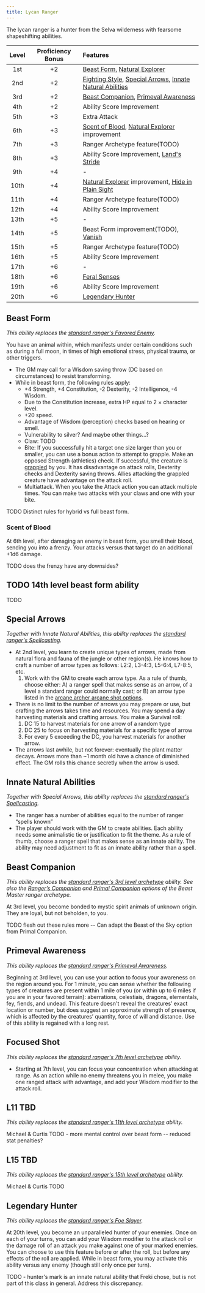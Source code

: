 ```yaml
---
title: Lycan Ranger
---
```


The lycan ranger is a hunter from the Selva wilderness with fearsome shapeshifting abilities.

| Level | Proficiency Bonus | Features |
|:-----:|:-----------------:|:---------|
|  1st  |        +2         | [Beast Form](#beast-form), [Natural Explorer](https://www.dndbeyond.com/classes/ranger#NaturalExplorer-295) |
|  2nd  |        +2         | [Fighting Style](https://www.dndbeyond.com/classes/ranger#FightingStyle-296), [Special Arrows](#special-arrows), [Innate Natural Abilities](#innate-special-abilities) |
|  3rd  |        +2         | [Beast Companion](#beast-companion), [Primeval Awareness](#primeval-awareness) |
|  4th  |        +2         | Ability Score Improvement |
|  5th  |        +3         | Extra Attack
|  6th  |        +3         | [Scent of Blood](#scent-of-blood), [Natural Explorer](https://www.dndbeyond.com/classes/ranger#NaturalExplorer-295) improvement |
|  7th  |        +3         | Ranger Archetype feature(TODO) |
|  8th  |        +3         | Ability Score Improvement, [Land's Stride](https://www.dndbeyond.com/classes/ranger#LandsStride-302) |
|  9th  |        +4         | - |
| 10th  |        +4         | [Natural Explorer](https://www.dndbeyond.com/classes/ranger#NaturalExplorer-295) improvement, [Hide in Plain Sight](https://www.dndbeyond.com/classes/ranger#HideinPlainSight-303) |
| 11th  |        +4         | Ranger Archetype feature(TODO) |
| 12th  |        +4         | Ability Score Improvement |
| 13th  |        +5         | - |
| 14th  |        +5         | Beast Form improvement(TODO), [Vanish](https://www.dndbeyond.com/classes/ranger#Vanish-304) |
| 15th  |        +5         | Ranger Archetype feature(TODO) |
| 16th  |        +5         | Ability Score Improvement |
| 17th  |        +6         | - |
| 18th  |        +6         | [Feral Senses](https://www.dndbeyond.com/classes/ranger#FeralSenses-305) |
| 19th  |        +6         | Ability Score Improvement |
| 20th  |        +6         | [Legendary Hunter](#legendary-hunter) |

## Beast Form

*This ability replaces the [standard ranger's Favored Enemy](https://www.dndbeyond.com/classes/ranger#FavoredEnemy-294).*

You have an animal within, which manifests under certain conditions such as during a full moon, in times of high emotional stress, physical trauma, or other triggers.
* The GM may call for a Wisdom saving throw (DC based on circumstances) to resist transforming.
* While in beast form, the following rules apply:
  * +4 Strength, +4 Constitution, -2 Dexterity, -2 Intelligence, -4 Wisdom.
  * Due to the Constitution increase, extra HP equal to 2 × character level.
  * +20 speed.
  * Advantage of Wisdom (perception) checks based on hearing or smell.
  * Vulnerability to silver? And maybe other things...?
  * Claw: TODO
  * Bite: If you successfully hit a target one size larger than you or smaller, you can use a bonus action to attempt to grapple. Make an opposed Strength (athletics) check. If successful, the creature is [grappled](http://www.5esrd.com/gamemastering/conditions/#Grappled) by you. It has disadvantage on attack rolls, Dexterity checks and Dexterity saving throws. Allies attacking the grappled creature have advantage on the attack roll.
  * Multiattack. When you take the Attack action you can attack multiple times. You can make two attacks with your claws and one with your bite.

TODO Distinct rules for hybrid vs full beast form.

### Scent of Blood

At 6th level, after damaging an enemy in beast form, you smell their blood, sending you into a frenzy. Your attacks versus that target do an additional +1d6 damage.

TODO does the frenzy have any downsides?

## TODO 14th level beast form ability

TODO

## Special Arrows

*Together with Innate Natural Abilities, this ability replaces the [standard ranger's Spellcasting](https://www.dndbeyond.com/classes/ranger#Spellcasting-297).*

* At 2nd level, you learn to create unique types of arrows, made from natural flora and fauna of the jungle or other region(s). He knows how to craft a number of arrow types as follows: L2:2, L3-4:3, L5-6:4, L7-8:5, etc.
  1. Work with the GM to create each arrow type. As a rule of thumb, choose either: A) a ranger spell that makes sense as an arrow, of a level a standard ranger could normally cast; or B) an arrow type listed in the [arcane archer arcane shot options](http://dnd5e.wikidot.com/fighter:arcane-archer).
* There is no limit to the number of arrows you may prepare or use, but crafting the arrows takes time and resources. You may spend a day harvesting materials and crafting arrows. You make a Survival roll:
  1. DC 15 to harvest materials for one arrow of a random type
  2. DC 25 to focus on harvesting materials for a specific type of arrow
  3. For every 5 exceeding the DC, you harvest materials for another arrow.
* The arrows last awhile, but not forever: eventually the plant matter decays. Arrows more than ~1 month old have a chance of diminished effect. The GM rolls this chance secretly when the arrow is used.

## Innate Natural Abilities

*Together with Special Arrows, this ability replaces the [standard ranger's Spellcasting](https://www.dndbeyond.com/classes/ranger#Spellcasting-297).*

* The ranger has a number of abilities equal to the number of ranger “spells known”
* The player should work with the GM to create abilities. Each ability needs some animalistic tie or justification to fit the theme. As a rule of thumb, choose a ranger spell that makes sense as an innate ability. The ability may need adjustment to fit as an innate ability rather than a spell.

## Beast Companion

*This ability replaces the [standard ranger's 3rd level archetype](https://www.dndbeyond.com/classes/ranger#RangerArchetypes) ability. See also the [Ranger’s Companion](http://dnd5e.wikidot.com/ranger:beast-master#toc0) and [Primal Companion](dnd5e.wikidot.com/ranger:beast-master#toc1) options of the Beast Master ranger archetype.*

At 3rd level, you become bonded to mystic spirit animals of unknown origin. They are loyal, but not beholden, to you.

TODO flesh out these rules more -- Can adapt the Beast of the Sky option from Primal Companion.

## Primeval Awareness

*This ability replaces the [standard ranger's Primeval Awareness](https://www.dndbeyond.com/classes/ranger#PrimevalAwareness-299).*

Beginning at 3rd level, you can use your action to focus your awareness on the region around you. For 1 minute, you can sense whether the following types of creatures are present within 1 mile of you (or within up to 6 miles if you are in your favored terrain): aberrations, celestiais, dragons, elementals, fey, fiends, and undead. This feature doesn't reveal the creatures’ exact location or number, but does suggest an approximate strength of presence, which is affected by the creatures’ quantity, force of will and distance. Use of this ability is regained with a long rest.

## Focused Shot

*This ability replaces the [standard ranger's 7th level archetype](https://www.dndbeyond.com/classes/ranger#RangerArchetypes) ability.*

* Starting at 7th level, you can focus your concentration when attacking at range. As an action while no enemy threatens you in melee, you make one ranged attack with advantage, and add your Wisdom modifier to the attack roll.

## L11 TBD

*This ability replaces the [standard ranger's 11th level archetype](https://www.dndbeyond.com/classes/ranger#RangerArchetypes) ability.*

Michael & Curtis TODO - more mental control over beast form -- reduced stat penalties?

## L15 TBD

*This ability replaces the [standard ranger's 15th level archetype](https://www.dndbeyond.com/classes/ranger#RangerArchetypes) ability.*

Michael & Curtis TODO

## Legendary Hunter

*This ability replaces the [standard ranger's Foe Slayer](https://www.dndbeyond.com/classes/ranger#FoeSlayer-306).*

At 20th level, you become an unparalleled hunter of your enemies. Once on each of your turns, you can add your Wisdom modifier to the attack roll or the damage roll of an attack you make against one of your marked enemies. You can choose to use this feature before or after the roll, but before any effects of the roll are applied. While in beast form, you may activate this ability versus any enemy (though still only once per turn).

TODO - hunter's mark is an innate natural ability that Freki chose, but is not part of this class in general. Address this discrepancy.
